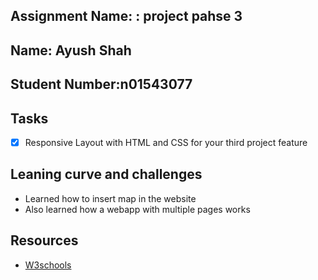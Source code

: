 
## Assignment Name: : project pahse 3

## Name: Ayush Shah

## Student Number:n01543077

## Tasks
- [x] Responsive Layout with  HTML and CSS for your third project feature

## Leaning curve and challenges
 
- Learned how to insert map in the website 
- Also learned how a webapp with multiple pages works

## Resources

- [W3schools](https://www.w3schools.com/w3css/defaulT.asp)

